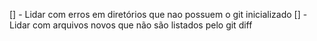 [] - Lidar com erros em diretórios que nao possuem o git inicializado
[] - Lidar com arquivos novos que não são listados pelo git diff
